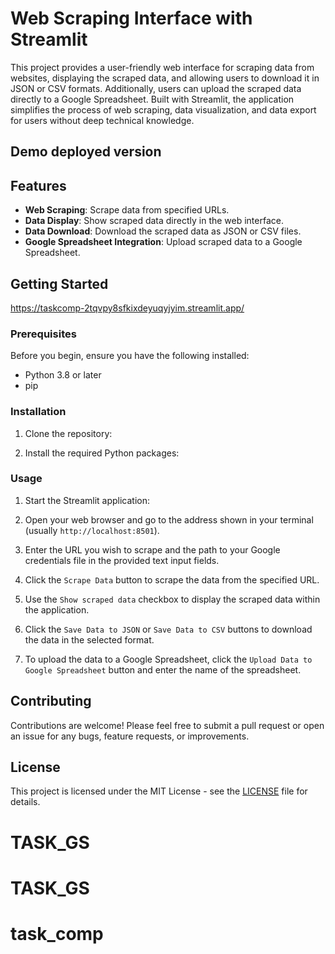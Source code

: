 # Web Scraping Interface with Streamlit

This project provides a user-friendly web interface for scraping data from websites, displaying the scraped data, and allowing users to download it in JSON or CSV formats. Additionally, users can upload the scraped data directly to a Google Spreadsheet. Built with Streamlit, the application simplifies the process of web scraping, data visualization, and data export for users without deep technical knowledge.

## Demo deployed version

## Features

- **Web Scraping**: Scrape data from specified URLs.
- **Data Display**: Show scraped data directly in the web interface.
- **Data Download**: Download the scraped data as JSON or CSV files.
- **Google Spreadsheet Integration**: Upload scraped data to a Google Spreadsheet.

## Getting Started
https://taskcomp-2tqvpy8sfkixdeyuqyjyim.streamlit.app/

### Prerequisites

Before you begin, ensure you have the following installed:
- Python 3.8 or later
- pip

### Installation

1. Clone the repository:


2. Install the required Python packages:


### Usage

1. Start the Streamlit application:

2. Open your web browser and go to the address shown in your terminal (usually `http://localhost:8501`).

3. Enter the URL you wish to scrape and the path to your Google credentials file in the provided text input fields.

4. Click the `Scrape Data` button to scrape the data from the specified URL.

5. Use the `Show scraped data` checkbox to display the scraped data within the application.

6. Click the `Save Data to JSON` or `Save Data to CSV` buttons to download the data in the selected format.

7. To upload the data to a Google Spreadsheet, click the `Upload Data to Google Spreadsheet` button and enter the name of the spreadsheet.

## Contributing

Contributions are welcome! Please feel free to submit a pull request or open an issue for any bugs, feature requests, or improvements.

## License

This project is licensed under the MIT License - see the [LICENSE](LICENSE) file for details.
# TASK_GS
# TASK_GS
# task_comp

